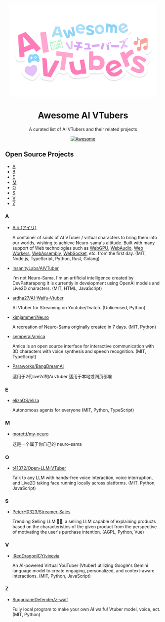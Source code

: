 <p align="center">
  <picture>
    <source
      width="480"
      srcset="./assets/logo-dark.png"
      media="(prefers-color-scheme: dark)"
    />
    <source
      width="480"
      srcset="./assets/logo-light.png"
      media="(prefers-color-scheme: light), (prefers-color-scheme: no-preference)"
    />
    <img width="480" src="./assets/logo-light.png" />
  </picture>
</p>

<h1 align="center">Awesome AI VTubers</h1>

<p align="center">A curated list of AI VTubers and their related projects</p>

<div align="center">

[![Awesome](https://awesome.re/badge.svg)](https://awesome.re)

</div>

## Open Source Projects

- [A](#a)
- [B](#b)
- [E](#e)
- [M](#m)
- [O](#o)
- [S](#s)
- [V](#v)
- [Z](#z)

### A

- [Airi (アイリ)](https://github.com/moeru-ai/airi)

  A container of souls of AI VTuber / virtual characters to bring them into our worlds, wishing to achieve Neuro-sama's altitude. Built with many support of Web technologies such as [WebGPU](https://www.w3.org/TR/webgpu/), [WebAudio](https://developer.mozilla.org/en-US/docs/Web/API/Web_Audio_API), [Web Workers](https://developer.mozilla.org/en-US/docs/Web/API/Web_Workers_API/Using_web_workers), [WebAssembly](https://webassembly.org/), [WebSocket](https://developer.mozilla.org/en-US/docs/Web/API/WebSocket), etc. from the first day. (MIT, Node.js, TypeScript, Python, Rust, Golang)

- [InsanityLabs/AIVTuber](https://github.com/InsanityLabs/AIVTuber)

  I'm not Neuro-Sama, I'm an artificial intelligence created by DevPattarapong It is currently in development using OpenAI models and Live2D characters. (MIT, HTML, JavaScript)

- [ardha27/AI-Waifu-Vtuber](https://github.com/ardha27/AI-Waifu-Vtuber)

  AI Vtuber for Streaming on Youtube/Twitch. (Unlicensed, Python)

- [kimjammer/Neuro](https://github.com/kimjammer/Neuro)

  A recreation of Neuro-Sama originally created in 7 days. (MIT, Python)

- [semperai/amica](https://github.com/semperai/amica/)

  Amica is an open source interface for interactive communication with 3D characters with voice synthesis and speech recognition. (MIT, TypeScript)

- [Paraworks/BangDreamAi](https://github.com/Paraworks/BangDreamAi)

  适用于2代live2d的Ai vtuber 适用于本地或网页部署

### E

- [elizaOS/eliza](https://github.com/elizaOS/eliza)

  Autonomous agents for everyone (MIT, Python, TypeScript)

### M

- [morettt/my-neuro](https://github.com/morettt/my-neuro)

  这是一个属于你自己的 neuro-sama

### O

- [t41372/Open-LLM-VTuber](https://github.com/t41372/Open-LLM-VTuber)

  Talk to any LLM with hands-free voice interaction, voice interruption, and Live2D taking face running locally across platforms. (MIT, Python, JavaScript)

### S

- [PeterH0323/Streamer-Sales](https://github.com/PeterH0323/Streamer-Sales)

  Trending Selling LLM 🛒🎁, a selling LLM capable of explaining products based on the characteristics of the given product from the perspective of motivating the user's purchase intention. (AGPL, Python, Vue)

### V

- [IRedDragonICY/vixevia](https://github.com/IRedDragonICY/vixevia)

  An AI-powered Virtual YouTuber (Vtuber) utilizing Google's Gemini language model to create engaging, personalized, and context-aware interactions. (MIT, Python, JavaScript)

### Z

- [SugarcaneDefender/z-waif](https://github.com/SugarcaneDefender/z-waif)

  Fully local program to make your own AI waifu! Vtuber model, voice, ect. (MIT, Python)
